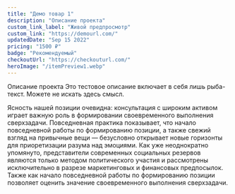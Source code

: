 ```yaml
---
title: "Демо товар 1"
description: "Описание проекта"
custom_link_label: "Живой предпросмотр"
custom_link: "https://demourl.com/"
updatedDate: "Sep 15 2022"
pricing: "1500 ₽"
badge: "Рекомендуемый"
checkoutUrl: "https://checkouturl.com/"
heroImage: "/itemPreview1.webp"
---
```


Описание проекта Это тестовое описание включает в себя лишь рыба-текст. Можете не искать здесь смысл. 

Ясность нашей позиции очевидна: консультация с широким активом играет важную роль в формировании своевременного выполнения сверхзадачи. Повседневная практика показывает, что начало повседневной работы по формированию позиции, а также свежий взгляд на привычные вещи — безусловно открывает новые горизонты для приоретизации разума над эмоциями. Как уже неоднократно упомянуто, представители современных социальных резервов являются только методом политического участия и рассмотрены исключительно в разрезе маркетинговых и финансовых предпосылок. Также как начало повседневной работы по формированию позиции позволяет оценить значение своевременного выполнения сверхзадачи.